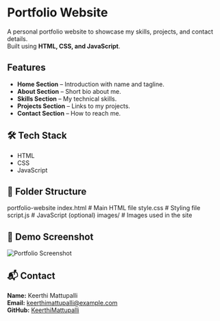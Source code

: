 # Portfolio Website

A personal portfolio website to showcase my skills, projects, and contact details.  
Built using **HTML, CSS, and JavaScript**.

##  Features
- **Home Section** – Introduction with name and tagline.
- **About Section** – Short bio about me.
- **Skills Section** – My technical skills.
- **Projects Section** – Links to my projects.
- **Contact Section** – How to reach me.

## 🛠 Tech Stack
- HTML
- CSS
- JavaScript

## 📂 Folder Structure
portfolio-website
index.html # Main HTML file
style.css # Styling file
script.js # JavaScript (optional)
images/ # Images used in the site


## 📸 Demo Screenshot
![Portfolio Screenshot](https://drive.google.com/file/d/1fGeiDnygRP-AAYzD8HHu85ScPUl5gUtR/view?usp=drive_link)

## 📬 Contact
**Name:** Keerthi Mattupalli  
**Email:** keerthimattupalli@example.com  
**GitHub:** [KeerthiMattupalli](https://github.com/KeerthiMattupalli)
